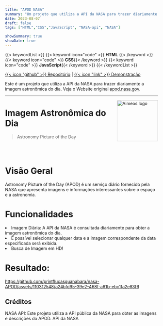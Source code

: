 ```yaml
---
title: "APOD NASA"
summary: "Um projeto que utiliza a API da NASA para trazer diariamente a imagem astronômica do dia. Veja o Website original apod.nasa.gov."
date: 2023-08-07
draft: false
tags: ["HTML","CSS","JavaScript", "NASA-api", "NASA"]

showSummary: true
showDate: true
---
```


{{< keywordList >}}
{{< keyword icon="code" >}} **HTML** {{< /keyword >}}
{{< keyword icon="code" >}} **CSS**{{< /keyword >}}
{{< keyword icon="code" >}} **JavaScript**{{< /keyword >}}
{{< /keywordList >}}

[{{< icon "github" >}} Repositório](https://github.com/printflucasguanabara/nasa-APOD) | [{{< icon "link" >}} Demonstração](https://nasa-apod-beige.vercel.app/)

Este é um projeto que utiliza a API da NASA para trazer diariamente a imagem astronômica do dia.
Veja o Website original [apod.nasa.gov](https://apod.nasa.gov/apod/astropix.html).

--- 



<img src="https://github.com/printflucasguanabara/nasa-APOD/assets/110312548/8620b898-2dfa-497c-bca5-a035eac119cf" alt="Aimeos logo" title="Aimeos" align="right" height="135"/>

# Imagem Astronômica do Dia
> Astronomy Picture of the Day
<br>

<br>

# Visão Geral
Astronomy Picture of the Day (APOD) é um serviço diário fornecido pela NASA que apresenta imagens e informações interessantes sobre o espaço e a astronomia.

# Funcionalidades
<li>Imagem Diária: A API da NASA é consultada diariamente para obter a imagem astronômica do dia.</li>
<li>É possível selecionar qualquer data e a imagem correspondente da data especificada será exibida.</li>
<li>Busca de Imagem em HD!</li>


# Resultado:

https://github.com/printflucasguanabara/nasa-APOD/assets/110312548/a24bfd95-39e2-468f-a61b-ebc1fa2e83f6


## Créditos 
NASA API: Este projeto utiliza a API pública da NASA para obter as imagens e descrições do APOD. API da NASA
